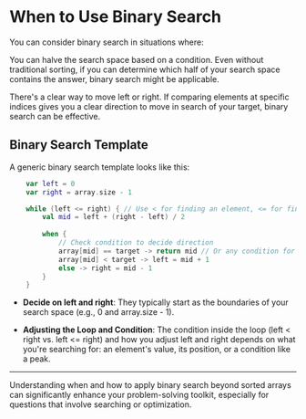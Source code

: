 # When to Use Binary Search
You can consider binary search in situations where:

You can halve the search space based on a condition. Even without traditional sorting, if you can determine which half of your search space contains the answer, binary search might be applicable.

There's a clear way to move left or right. If comparing elements at specific indices gives you a clear direction to move in search of your target, binary search can be effective.

## Binary Search Template
A generic binary search template looks like this:

```kotlin
    var left = 0
    var right = array.size - 1

    while (left <= right) { // Use < for finding an element, <= for finding a position
        val mid = left + (right - left) / 2
        
        when {
            // Check condition to decide direction
            array[mid] == target -> return mid // Or any condition for moving left or right
            array[mid] < target -> left = mid + 1
            else -> right = mid - 1
        }
    }
```

- **Decide on left and right**: They typically start as the boundaries of your search space (e.g., 0 and array.size - 1).

- **Adjusting the Loop and Condition**: The condition inside the loop (left < right vs. left <= right) and how you adjust left and right depends on what you're searching for: an element's value, its position, or a condition like a peak.

---
Understanding when and how to apply binary search beyond sorted arrays can significantly enhance your problem-solving toolkit, especially for questions that involve searching or optimization.